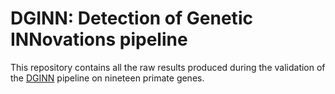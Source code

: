 # DGINN: Detection of Genetic INNovations pipeline

This repository contains all the raw results produced during the validation of the [DGINN](https://github.com/leapicard/DGINN) pipeline on nineteen primate genes.